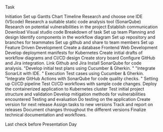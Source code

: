 Task

Initiation
Set up Gantts Chart Timeline
Research and choose one IDE (VScode)
Research a suitable static code analysis tool (SonarQube)
Research on potential vulneralbilities in the project
Establish communication
Download Visual studio code
Breakdown of task
Set up team
Planning and design
Identify components in the workflow diagram
Set up repository and branches for teammates
 Set up github and share to team members
Set up Feature Driven Development
Create a database 
Frontend Web Development
Develop deployment manifests for Kubernetes
Create initial drafts of workflow diagrams and CI/CD design
Create story board
Configure GitHub and Jira integration.
Link Github and Jira
Install SonarQube for code analysis.
"Develop initial test plans using Cucumber & Gherkin.
"
"Integrate SonarLit with IDE.
"
Execution
Test cases using Cucumber & Gherkin.
"Integrate GitHub Actions with SonarQube for code quality checks.
"
Setting up CI/CD pipeline
Test CI/CD workflows with sample code changes.
Deploy the containerized application to Kubernetes cluster
Test initial project structure and validation
Develop mitigation methods for vulnerabilities encountered
Testing and evaluation
Do testing on the application
Create version for next release
Assign tasks to new versions
Track and report on releases
Document changes throughout the different versions
Finalize technical documentation and workflows.

Last check before Presentation Day
